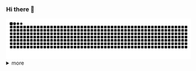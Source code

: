 ### Hi there 👋

<picture>
  <source media="(prefers-color-scheme: dark)" srcset="https://raw.githubusercontent.com/rensftw/rensftw/output/github-contribution-grid-snake-dark.svg">
  <source media="(prefers-color-scheme: light)" srcset="https://raw.githubusercontent.com/rensftw/rensftw/output/github-contribution-grid-snake.svg">
  <img alt="github contribution grid snake animation" src="https://raw.githubusercontent.com/rensftw/rensftw/output/github-contribution-grid-snake.svg">
</picture>

<details>
<summary>more</summary>
<table width="2000">
    <tr>
        <td width="2000">
            <img align="center" width="100%" alt="🦑" src="https://raw.githubusercontent.com/rensftw/rensftw/output/metrics.svg">
        </td>
    </tr>
</table>

<!-- <img width="100%" alt="🦑" src="/IMG_4568.jpg"> -->
<table width="2000">
    <tr>
        <td width="2000">
           <img src="https://github-trophies.vercel.app/?username=rensftw&rank=SECRET,SSS,SS,S,AAA,AA&row=2&column=9&theme=tokyonight">
        </td>
    </tr>
</table>
</details>

<!--
**rensftw/rensftw** is a ✨ _special_ ✨ repository because its `README.md` (this file) appears on your GitHub profile.

Here are some ideas to get you started:

- 🔭 I’m currently working on ...
- 🌱 I’m currently learning ...
- 👯 I’m looking to collaborate on ...
- 🤔 I’m looking for help with ...
- 💬 Ask me about ...
- 📫 How to reach me: ...
- 😄 Pronouns: ...
- ⚡ Fun fact: ...
-->
